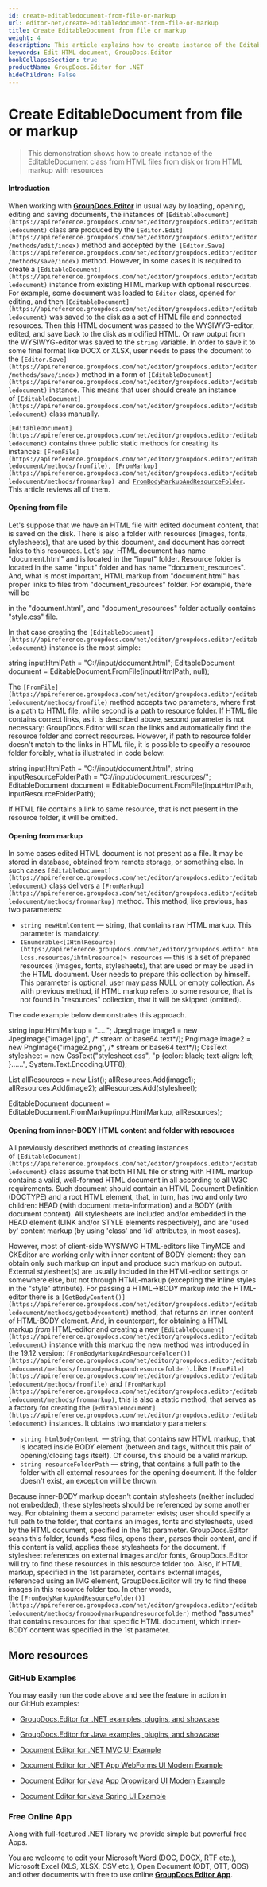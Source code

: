 ```yaml
---
id: create-editabledocument-from-file-or-markup
url: editor-net/create-editabledocument-from-file-or-markup
title: Create EditableDocument from file or markup
weight: 4
description: This article explains how to create instance of the EditableDocument class from HTML files from disk or from HTML markup with resources using GroupDocs.Editor for .NET API.
keywords: Edit HTML document, GroupDocs.Editor
bookCollapseSection: true
productName: GroupDocs.Editor for .NET
hideChildren: False
---
```


# Create EditableDocument from file or markup

> This demonstration shows how to create instance of the EditableDocument class from HTML files from disk or from HTML markup with resources

#### Introduction

When working with [**GroupDocs.Editor**](https://products.groupdocs.com/editor/net) in usual way by loading, opening, editing and saving documents, the instances of `[EditableDocument](https://apireference.groupdocs.com/net/editor/groupdocs.editor/editabledocument)` class are produced by the `[Editor.Edit](https://apireference.groupdocs.com/net/editor/groupdocs.editor/editor/methods/edit/index)` method and accepted by the` [Editor.Save](https://apireference.groupdocs.com/net/editor/groupdocs.editor/editor/methods/save/index)` method. However, in some cases it is required to create a `[EditableDocument](https://apireference.groupdocs.com/net/editor/groupdocs.editor/editabledocument)` instance from existing HTML markup with optional resources. For example, some document was loaded to `Editor` class, opened for editing, and then `[EditableDocument](https://apireference.groupdocs.com/net/editor/groupdocs.editor/editabledocument)` was saved to the disk as a set of HTML file and connected resources. Then this HTML document was passed to the WYSIWYG-editor, edited, and save back to the disk as modified HTML. Or raw output from the WYSIWYG-editor was saved to the `string` variable. In order to save it to some final format like DOCX or XLSX, user needs to pass the document to the `[Editor.Save](https://apireference.groupdocs.com/net/editor/groupdocs.editor/editor/methods/save/index)` method in a form of `[EditableDocument](https://apireference.groupdocs.com/net/editor/groupdocs.editor/editabledocument)` instance. This means that user should create an instance of `[EditableDocument](https://apireference.groupdocs.com/net/editor/groupdocs.editor/editabledocument)` class manually.

`[EditableDocument](https://apireference.groupdocs.com/net/editor/groupdocs.editor/editabledocument)` contains three public static methods for creating its instances: `[FromFile](https://apireference.groupdocs.com/net/editor/groupdocs.editor/editabledocument/methods/fromfile), [FromMarkup](https://apireference.groupdocs.com/net/editor/groupdocs.editor/editabledocument/methods/frommarkup) and `[`FromBodyMarkupAndResourceFolder`](https://apireference.groupdocs.com/net/editor/groupdocs.editor/editabledocument/methods/frombodymarkupandresourcefolder). This article reviews all of them.

#### Opening from file

Let's suppose that we have an HTML file with edited document content, that is saved on the disk. There is also a folder with resources (images, fonts, stylesheets), that are used by this document, and document has correct links to this resources. Let's say, HTML document has name "document.html" and is located in the "input" folder. Resource folder is located in the same "input" folder and has name "document\_resources". And, what is most important, HTML markup from "document.html" has proper links to files from "document\_resources" folder. For example, there will be

<link rel = "stylesheet" type = "text/css" href = "document\_resources/style.css" />

in the "document.html", and "document\_resources" folder actually contains "style.css" file.

In that case creating the `[EditableDocument](https://apireference.groupdocs.com/net/editor/groupdocs.editor/editabledocument)` instance is the most simple:

string inputHtmlPath = "C://input/document.html";
EditableDocument document = EditableDocument.FromFile(inputHtmlPath, null);

The `[FromFile](https://apireference.groupdocs.com/net/editor/groupdocs.editor/editabledocument/methods/fromfile)` method accepts two parameters, where first is a path to HTML file, while second is a path to resource folder. If HTML file contains correct links, as it is described above, second parameter is not necessary: GroupDocs.Editor will scan the links and automatically find the resource folder and correct resources. However, if path to resource folder doesn't match to the links in HTML file, it is possible to specify a resource folder forcibly, what is illustrated in code below:

string inputHtmlPath = "C://input/document.html";
string inputResourceFolderPath = "C://input/document\_resources/";
EditableDocument document = EditableDocument.FromFile(inputHtmlPath, inputResourceFolderPath);

If HTML file contains a link to same resource, that is not present in the resource folder, it will be omitted.

#### Opening from markup

In some cases edited HTML document is not present as a file. It may be stored in database, obtained from remote storage, or something else. In such cases `[EditableDocument](https://apireference.groupdocs.com/net/editor/groupdocs.editor/editabledocument)` class delivers a `[FromMarkup](https://apireference.groupdocs.com/net/editor/groupdocs.editor/editabledocument/methods/frommarkup)` method. This method, like previous, has two parameters:

*   `string newHtmlContent` — string, that contains raw HTML markup. This parameter is mandatory.
*   `IEnumerable<[IHtmlResource](https://apireference.groupdocs.com/net/editor/groupdocs.editor.htmlcss.resources/ihtmlresource)> resources` — this is a set of prepared resources (images, fonts, stylesheets), that are used or may be used in the HTML document. User needs to prepare this collection by himself. This parameter is optional, user may pass NULL or empty collection. As with previous method, if HTML markup refers to some resource, that is not found in "resources" collection, that it will be skipped (omitted).

The code example below demonstrates this approach.

string inputHtmlMarkup = "<HTML><HEAD><TITLE>Edited document</TITLE>.....";
JpegImage image1 = new JpegImage("image1.jpg", /\* stream or base64 text\*/);
PngImage image2 = new PngImage("image2.png", /\* stream or base64 text\*/);
CssText stylesheet = new CssText("stylesheet.css", "p {color: black; text-align: left; }......", System.Text.Encoding.UTF8);

List<IHtmlResource> allResources = new List<IHtmlResource>();
allResources.Add(image1);
allResources.Add(image2);
allResources.Add(stylesheet);

EditableDocument document = EditableDocument.FromMarkup(inputHtmlMarkup, allResources);

#### Opening from inner-BODY HTML content and folder with resources

All previously described methods of creating instances of `[EditableDocument](https://apireference.groupdocs.com/net/editor/groupdocs.editor/editabledocument)` class assume that both HTML file or string with HTML markup contains a valid, well-formed HTML document in all according to all W3C requirements. Such document should contain an HTML Document Definition (DOCTYPE) and a root HTML element, that, in turn, has two and only two children: HEAD (with document meta-information) and a BODY (with document content). All stylesheets are included and/or embedded in the HEAD element (LINK and/or STYLE elements respectively), and are 'used by' content markup (by using 'class' and 'id' attributes, in most cases).

However, most of client-side WYSIWYG HTML-editors like TinyMCE and CKEditor are working only with inner content of BODY element: they can obtain only such markup on input and produce such markup on output. External stylesheet(s) are usually included in the HTML-editor settings or somewhere else, but not through HTML-markup (excepting the inline styles in the "style" attribute). For passing a HTML->BODY markup *into* the HTML-editor there is a `[GetBodyContent()](https://apireference.groupdocs.com/net/editor/groupdocs.editor/editabledocument/methods/getbodycontent)` method, that returns an inner content of HTML-BODY element. And, in counterpart, for obtaining a HTML markup *from* HTML-editor and creating a new `[EditableDocument](https://apireference.groupdocs.com/net/editor/groupdocs.editor/editabledocument)` instance with this markup the new method was introduced in the 19.12 version: `[FromBodyMarkupAndResourceFolder()](https://apireference.groupdocs.com/net/editor/groupdocs.editor/editabledocument/methods/frombodymarkupandresourcefolder)`. Like `[FromFile](https://apireference.groupdocs.com/net/editor/groupdocs.editor/editabledocument/methods/fromfile)` and `[FromMarkup](https://apireference.groupdocs.com/net/editor/groupdocs.editor/editabledocument/methods/frommarkup)`, this is also a static method, that serves as a factory for creating the `[EditableDocument](https://apireference.groupdocs.com/net/editor/groupdocs.editor/editabledocument)` instances. It obtains two mandatory parameters:

*   `string htmlBodyContent `— string, that contains raw HTML markup, that is located inside BODY element (between <BODY> and </BODY> tags, without this pair of opening/closing tags itself). Of course, this should be a valid markup.
*   `string resourceFolderPath` — string, that contains a full path to the folder with all external resources for the opening document. If the folder doesn't exist, an exception will be thrown.

Because inner-BODY markup doesn't contain stylesheets (neither included not embedded), these stylesheets should be referenced by some another way. For obtaining them a second parameter exists; user should specify a full path to the folder, that contains an images, fonts and stylesheets, used by the HTML document, specified in the 1st parameter. GroupDocs.Editor scans this folder, founds \*.css files, opens them, parses their content, and if this content is valid, applies these stylesheets for the document. If stylesheet references on external images and/or fonts, GroupDocs.Editor will try to find these resources in this resource folder too. Also, if HTML markup, specified in the 1st parameter, contains external images, referenced using an IMG element, GroupDocs.Editor will try to find these images in this resource folder too. In other words, the `[FromBodyMarkupAndResourceFolder()](https://apireference.groupdocs.com/net/editor/groupdocs.editor/editabledocument/methods/frombodymarkupandresourcefolder)` method "assumes" that contains resources for that specific HTML document, which inner-BODY content was specified in the 1st parameter.

## More resources

### GitHub Examples

You may easily run the code above and see the feature in action in our GitHub examples:

*   [GroupDocs.Editor for .NET examples, plugins, and showcase](https://github.com/groupdocs-editor/GroupDocs.Editor-for-.NET)
    
*   [GroupDocs.Editor for Java examples, plugins, and showcase](https://github.com/groupdocs-editor/GroupDocs.Editor-for-Java)
    
*   [Document Editor for .NET MVC UI Example](https://github.com/groupdocs-editor/GroupDocs.Editor-for-.NET-MVC)
    
*   [Document Editor for .NET App WebForms UI Modern Example](https://github.com/groupdocs-editor/GroupDocs.Editor-for-.NET-WebForms)
    
*   [Document Editor for Java App Dropwizard UI Modern Example](https://github.com/groupdocs-editor/GroupDocs.Editor-for-Java-Dropwizard)
    
*   [Document Editor for Java Spring UI Example](https://github.com/groupdocs-editor/GroupDocs.Editor-for-Java-Spring)
    

### Free Online App

Along with full-featured .NET library we provide simple but powerful free Apps.

You are welcome to edit your Microsoft Word (DOC, DOCX, RTF etc.), Microsoft Excel (XLS, XLSX, CSV etc.), Open Document (ODT, OTT, ODS) and other documents with free to use online **[GroupDocs Editor App](https://products.groupdocs.app/editor)**.


